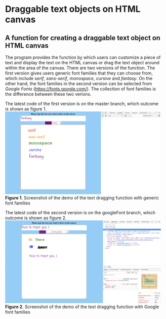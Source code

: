 # Draggable text objects on HTML canvas
## A function for creating a draggable text object on HTML canvas

The program provides the function by which users can customize a piece of text and display the text on the HTML canvas or drag the text object around within the area of the canvas. There are two versions of the function. The first version gives users generic font families that they can choose from, which include *serif*, *sans-serif*, *monospace*, *cursive* and *fantasy*. On the other hand, the font families in the second version can be selected from *Google Fonts* (https://fonts.google.com/). The collection of font families is the difference between these two verions.

The latest code of the first version is on the master branch, which outcome is shown as figure 1.
![alt text](https://github.com/andy0128lu/draggableText/blob/googleFont/screenshots/Font%20selecting%20function%20completed.png)
**Figure 1**. Screenshot of the demo of the text dragging function with generic font families

The latest code of the second version is on the googleFont branch, which outcome is shown as figure 2.
![alt text](https://github.com/andy0128lu/draggableText/blob/googleFont/screenshots/Google%20font%20selecting%20function%20completed.png)
**Figure 2**. Screenshot of the demo of the text dragging function with Google font families


